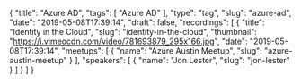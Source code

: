 {
  "title": "Azure AD",
  "tags": [
    "Azure AD"
  ],
  "type": "tag",
  "slug": "azure-ad",
  "date": "2019-05-08T17:39:14",
  "draft": false,
  "recordings": [
    {
      "title": "Identity in the Cloud",
      "slug": "identity-in-the-cloud",
      "thumbnail": "https://i.vimeocdn.com/video/781693879_295x166.jpg",
      "date": "2019-05-08T17:39:14",
      "meetups": [
        {
          "name": "Azure Austin Meetup",
          "slug": "azure-austin-meetup"
        }
      ],
      "speakers": [
        {
          "name": "Jon Lester",
          "slug": "jon-lester"
        }
      ]
    }
  ]
}